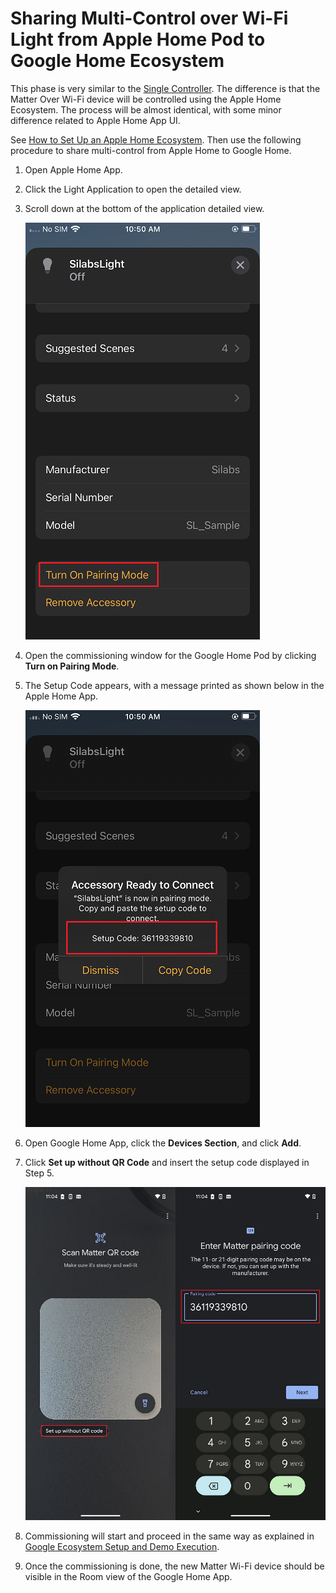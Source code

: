 # Sharing Multi-Control over Wi-Fi Light from Apple Home Pod to Google Home Ecosystem

This phase is very similar to the [Single Controller](./singlecontroller-ecosystem). The difference is that the Matter Over Wi-Fi device will be controlled using the Apple Home Ecosystem. The process will be almost identical, with some minor difference related to Apple Home App UI.

See [How to Set Up an Apple Home Ecosystem](./apple-ecosystem-setup). Then use the following procedure to share multi-control from Apple Home to Google Home.

1. Open Apple Home App.
2. Click the Light Application to open the detailed view.
3. Scroll down at the bottom of the application detailed view.

    ![Application design view](./images/matter-apple-application-info.png)

4. Open the commissioning window for the Google Home Pod by clicking **Turn on Pairing Mode**.
5. The Setup Code appears, with a message printed as shown below in the Apple Home App.

    ![Apple Home App setup code](./images/matter-apple-application-setup-code.png)
6. Open Google Home App, click the **Devices Section**, and click **Add**.
7. Click **Set up without QR Code** and insert the setup code displayed in Step 5.

    ![Add setup code](./images/matter-google-add-setup-code.png)

8. Commissioning will start and proceed in the same way as explained in [Google Ecosystem Setup and Demo Execution](./google-ecosystem-setup).
9. Once the commissioning is done, the new Matter Wi-Fi device should be visible in the Room view of the Google Home App.